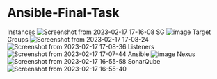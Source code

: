 # Ansible-Final-Task
Instances
![Screenshot from 2023-02-17 17-16-08](https://user-images.githubusercontent.com/99266660/219693238-b8e9438b-9e68-4808-9986-1280a742020e.png)
SG
![image](https://user-images.githubusercontent.com/99266660/219693531-08d4e116-1481-4093-9139-2730d7dace60.png)
Target Groups
![Screenshot from 2023-02-17 17-08-24](https://user-images.githubusercontent.com/99266660/219692567-a8d55326-705c-4ccd-a7ef-3daf732e5017.png)
![Screenshot from 2023-02-17 17-08-36](https://user-images.githubusercontent.com/99266660/219692584-be36a4cd-1d4c-467a-b64d-cddaa111a7de.png)
Listeners
![Screenshot from 2023-02-17 17-07-44](https://user-images.githubusercontent.com/99266660/219692895-04d9b155-9aec-46a7-ae44-bbd8ee32daa9.png)
Ansible
![image](https://user-images.githubusercontent.com/99266660/219694106-bb14cd86-f1f5-4613-ad7b-f11b9b9118db.png)
Nexus
![Screenshot from 2023-02-17 16-55-58](https://user-images.githubusercontent.com/99266660/219693035-49729d89-2ba8-4ef7-9993-81bd2c772ef3.png)
SonarQube
![Screenshot from 2023-02-17 16-55-40](https://user-images.githubusercontent.com/99266660/219692991-5ae78579-4625-43df-a66b-eaf8efbac620.png)

